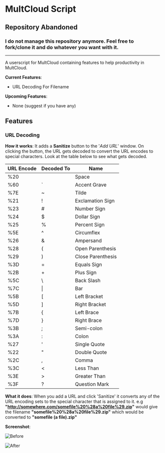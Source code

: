 # MultCloud Script

## Repository Abandoned
### **I do not manage this repository anymore. Feel free to fork/clone it and do whatever you want with it.**

---

A userscript for MultCloud containing features to help productivity in MultCloud.

**Current Features**:

- URL Decoding For Filename

**Upcoming Features**:

- None (suggest if you have any)

## Features

### URL Decoding
**How it works**: It adds a **Sanitize** button to the '*Add URL*' window. On clicking the button, the URL gets decoded to convert the URL encodes to special characters. Look at the table below to see what gets decoded.

| **URL Encode** | **Decoded To** | **Name**          |
| -------------- | -------------- | ----------------- |
| %20            |                | Space             |
| %60            | `              | Accent Grave      |
| %7E            | ~              | Tilde             |
| %21            | !              | Exclamation Sign  |
| %23            | #              | Number Sign       |
| %24            | $              | Dollar Sign       |
| %25            | %              | Percent Sign      |
| %5E            | ^              | Circumflex        |
| %26            | &              | Ampersand         |
| %28            | (              | Open Parenthesis  |
| %29            | )              | Close Parenthesis |
| %3D            | =              | Equals Sign       |
| %2B            | +              | Plus Sign         |
| %5C            | \              | Back Slash        |
| %7C            | \|             | Bar               |
| %5B            | [              | Left Bracket      |
| %5D            | ]              | Right Bracket     |
| %7B            | {              | Left Brace        |
| %7D            | }              | Right Brace       |
| %3B            | ;              | Semi-colon        |
| %3A            | :              | Colon             |
| %27            | '              | Single Quote      |
| %22            | "              | Double Quote      |
| %2C            | ,              | Comma             |
| %3C            | <              | Less Than         |
| %3E            | >              | Greater Than      |
| %3F            | ?              | Question Mark     |

**What it does**: When you add a URL and click 'Sanitize' it converts any of the URL encoding sets to the special character that is assigned to it. e.g **"http://somewhere.com/somefile%20%28a%20file%29.zip"** would give the filename **"somefile%20%28a%20file%29.zip"** which would be converted to **"somefile (a file).zip"**

**Screenshot**:

![Before](https://i.imgur.com/YVV9GLD.png)

![After](https://i.imgur.com/hPeoAY7.png)
